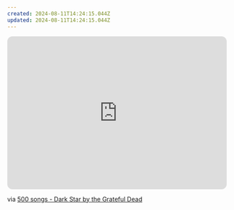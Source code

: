 ```yaml
---
created: 2024-08-11T14:24:15.044Z
updated: 2024-08-11T14:24:15.044Z
---
```

<iframe style="border-radius:12px" src="https://open.spotify.com/embed/track/36KON6U3VemwLFa64zD0xu?utm_source=generator" width="100%" height="352" frameBorder="0" allowfullscreen="" allow="autoplay; clipboard-write; encrypted-media; fullscreen; picture-in-picture" loading="lazy"></iframe>

via [500 songs - Dark Star by the Grateful Dead](https://500songs.com/podcast/episode-165-dark-star-by-the-grateful-dead/)